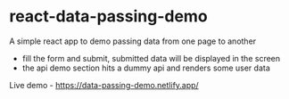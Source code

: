 # react-data-passing-demo
A simple react app to demo passing data from one page to another

- fill the form and submit, submitted data will be displayed in the screen
- the api demo section hits a dummy api and renders some user data 

Live demo - https://data-passing-demo.netlify.app/